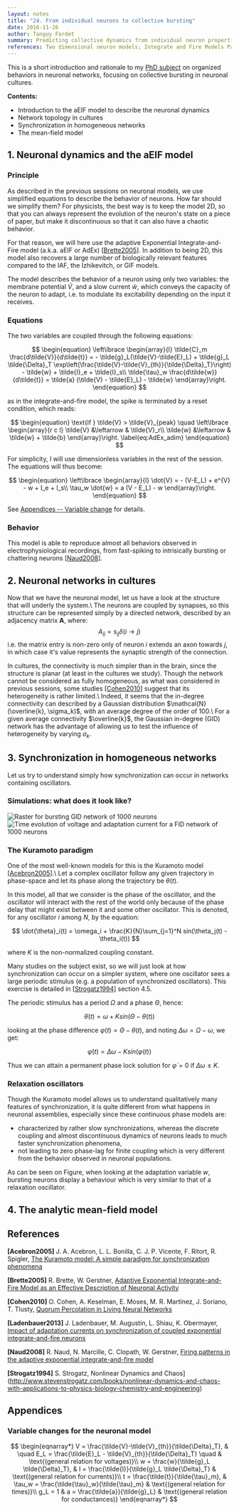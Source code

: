 ```yaml
---
layout: notes
title: "24. From individual neurons to collective bursting"
date: 2016-11-26
author: Tanguy Fardet
summary: Predicting collective dynamics from individual neuron properties.
references: Two dimensional neuron models; Integrate and Fire Models Part 1; Comparison Between Neuron Models; Homogeneous Network; Asynchronous Firing
---
```


This is a short introduction and rationale to my [PhD subject](http://www.msc.univ-paris-diderot.fr/spip.php?rubrique378&lang=fr) on organized behaviors in neuronal networks, focusing on collective bursting in neuronal cultures.

**Contents:**
  - Introduction to the aEIF model to describe the neuronal dynamics
  - Network topology in cultures
  - Synchronization in homogeneous networks
  - The mean-field model


## 1. Neuronal dynamics and the aEIF model

### Principle
As described in the previous sessions on neuronal models, we use simplified equations to describe the behavior of neurons.
How far should we simplify them? For physicists, the best way is to keep the model 2D, so that you can always represent the evolution of the neuron's state on a piece of paper, but make it discontinuous so that it can also have a chaotic behavior.

For that reason, we will here use the adaptive Exponential Integrate-and-Fire model (a.k.a. aEIF or AdEx) \[[Brette2005](#brette2005)\].
In addition to being 2D, this model also recovers a large number of biologically relevant features compared to the IAF, the Izhikevitch, or GIF models.

The model describes the behavior of a neuron using only two variables: the membrane potential $\tilde{V}$, and a slow current $\tilde{w}$, which conveys the capacity of the neuron to adapt, i.e. to modulate its excitability depending on the input it receives.

### Equations
The two variables are coupled through the following equations:

$$
\begin{equation}
	\left\lbrace \begin{array}{l}
		\tilde{C}_m \frac{d\tilde{V}}{d\tilde{t}} = - \tilde{g}_L(\tilde{V}-\tilde{E}_L) + \tilde{g}_L \tilde{\Delta}_T \exp\left(\frac{\tilde{V}-\tilde{V}_{th}}{\tilde{\Delta}_T}\right) - \tilde{w} + \tilde{I}_e + \tilde{I}_s\\
		\tilde{\tau}_w \frac{d\tilde{w}}{d\tilde{t}} = \tilde{a} (\tilde{V} - \tilde{E}_L) - \tilde{w}
	\end{array}\right.
\end{equation}
$$

as in the integrate-and-fire model, the spike is terminated by a reset condition, which reads:

$$
\begin{equation}
	\text{if } \tilde{V} > \tilde{V}_{peak} \quad \left\lbrace \begin{array}{r c l}
		\tilde{V} &\leftarrow & \tilde{V}_r\\
		\tilde{w} &\leftarrow & \tilde{w} + \tilde{b}
	\end{array}\right.
	\label{eq:AdEx_adim}
\end{equation}
$$

For simplicity, I will use dimensionless variables in the rest of the session. The equations will thus become:

$$
\begin{equation}
	\left\lbrace \begin{array}{l}
		\dot{V} = - (V-E_L) + e^{V} - w + I_e + I_s\\
		\tau_w \dot{w} = a (V - E_L) - w
	\end{array}\right.
\end{equation}
$$

See [Appendices -- Variable change](#var_change) for details.

### Behavior
This model is able to reproduce almost all behaviors observed in electrophysiological recordings, from fast-spiking to intrisically bursting or chattering neurons \[[Naud2008](#naud2008)\].


## 2. Neuronal networks in cultures

Now that we have the neuronal model, let us have a look at the structure that will underly the system.\\
The neurons are coupled by synapses, so this structure can be represented simply by a directed network, described by an adjacency matrix **A**, where:
$$ A_{ij} = s_{ij} \delta(i \rightarrow j) $$
i.e. the matrix entry is non-zero only of neuron $i$ extends an axon towards $j$, in which case it's value represents the synaptic strength of the connection.

In cultures, the connectivity is much simpler than in the brain, since the structure is planar (at least in the cultures we study).
Though the network cannot be considered as fully homogeneous, as what was considered in previous sessions, some studies \[[Cohen2010](#cohen2010)\] suggest that its heterogeneity is rather limited.\\
Indeed, it seems that the in-degree connectivity can described by a Gaussian distribution $\mathcal{N}(\overline{k}, \sigma_k)$, with an average degree of the order of 100.\\
For a given average connectivity $\overline{k}$, the Gaussian in-degree (GID) network has the advantage of allowing us to test the influence of heterogeneity by varying $\sigma_k$.


## 3. Synchronization in homogeneous networks

Let us try to understand simply how synchronization can occur in networks containing oscillators.

### Simulations: what does it look like?
![Raster for bursting GID network of 1000 neurons](assets/tf_synchro_bursting/raster_bursting.png)
![Time evolution of voltage and adaptation current for a FID network of 1000 neurons](assets/tf_synchro_bursting/time_evol_bursting.png)

### The Kuramoto paradigm
One of the most well-known models for this is the Kuramoto model \[[Acebron2005](#acebron2005)\].\\
Let a complex oscillator follow any given trajectory in phase-space and let its phase along the trajectory be $\theta(t)$.

In this model, all that we consider is the phase of the oscillator, and the oscillator will interact with the rest of the world only because of the phase delay that might exist between it and some other oscillator. This is denoted, for any oscillator $i$ among $N$, by the equation:

$$
\dot{\theta}_i(t) = \omega_i + \frac{K}{N}\sum_{j=1}^N sin(\theta_j(t) - \theta_i(t))
$$

where $K$ is the non-normalized coupling constant.

Many studies on the subject exist, so we will just look at how synchronization can occur on a simpler system, where one oscillator sees a large periodic stimulus (e.g. a population of synchronized oscillators). This exercise is detailed in \[[Strogatz1994](#strogatz1994)\] section 4.5.

The periodic stimulus has a period $\Omega$ and a phase $\Theta$, hence:

$$
\dot{\theta}(t) = \omega + K sin(\Theta - \theta(t))
$$

looking at the phase difference $\varphi(t) = \Theta - \theta(t)$, and noting $\Delta\omega = \Omega - \omega$, we get:

$$
\dot{\varphi}(t) = \Delta\omega - K sin(\varphi(t)) 
$$

Thus we can attain a permanent phase lock solution for $\dot{\varphi} = 0$ if $\Delta\omega \leq K$.

### Relaxation oscillators
Though the Kuramoto model allows us to understand qualitatively many features of synchronization, it is quite different from what happens in neuronal assemblies, especially since these continuous phase models are:

- characterized by rather slow synchronizations, whereas the discrete coupling and almost discontinuous dynamics of neurons leads to much faster synchronization phenomena,
- not leading to zero phase-lag for finite coupling which is very different from the behavior observed in neuronal populations.

As can be seen on Figure, when looking at the adaptation variable $w$, bursting neurons display a behaviour which is very similar to that of a relaxation oscillator.

## 4. The analytic mean-field model


## References

<a name="acebron2005">**\[Acebron2005\]**</a> J. A. Acebron, L. L. Bonilla, C. J. P. Vicente, F. Ritort, R. Spigler, [The Kuramoto model: A simple paradigm for synchronization phenomena](https://www.researchgate.net/publication/46776356_The_Kuramoto_model_A_simple_paradigm_for_synchronization_phenomena)

<a name="brette2005">**\[Brette2005\]**</a> R. Brette, W. Gerstner, [Adaptive Exponential Integrate-and-Fire Model as an Effective Description of Neuronal Activity](https://www.researchgate.net/publication/7729488_Adaptive_Exponential_Integrate-And-Fire_Model_As_An_Effective_Description_Of_Neuronal_Activity)

<a name="cohen2010">**\[Cohen2010\]**</a> O. Cohen, A. Keselman, E. Moses, M. R. Martínez, J. Soriano, T. Tlusty, [Quorum Percolation in Living Neural Networks](https://arxiv.org/abs/1007.5143v1)

<a name="ladenbauer2013">**\[Ladenbauer2013\]**</a> J. Ladenbauer, M. Augustin, L. Shiau, K. Obermayer, [Impact of adaptation currents on synchronization of coupled exponential integrate-and-fire neurons](https://arxiv.org/abs/1310.2430)

<a name="naud2008">**\[Naud2008\]**</a> R. Naud, N. Marcille, C. Clopath, W. Gerstner, [Firing patterns in the adaptive exponential integrate-and-fire model](https://www.researchgate.net/publication/23476239_Firing_patterns_in_the_adaptive_exponential_integrate-and-fire_model)

<a name="strogatz1994">**\[Strogatz1994\]**</a> S. Strogatz, Nonlinear Dynamics and Chaos](http://www.stevenstrogatz.com/books/nonlinear-dynamics-and-chaos-with-applications-to-physics-biology-chemistry-and-engineering)


## Appendices

### <a name="var_change"></a>Variable changes for the neuronal model

$$
\begin{eqnarray*}
	V = \frac{\tilde{V}-\tilde{V}_{th}}{\tilde{\Delta}_T}, & \quad E_L = \frac{\tilde{E}_L - \tilde{V}_{th}}{\tilde{\Delta}_T} \quad & \text{(general relation for voltages)}\\
	w = \frac{w}{\tilde{g}_L \tilde{\Delta}_T}, & I = \frac{\tilde{I}}{\tilde{g}_L \tilde{\Delta}_T} & \text{(general relation for currents)}\\
	t = \frac{\tilde{t}}{\tilde{\tau}_m}, & \tau_w = \frac{\tilde{\tau}_w}{\tilde{\tau}_m} & \text{(general relation for times)}\\
	g_L = 1 & a = \frac{\tilde{a}}{\tilde{g}_L} & \text{(general relation for conductances)}
\end{eqnarray*}
$$
